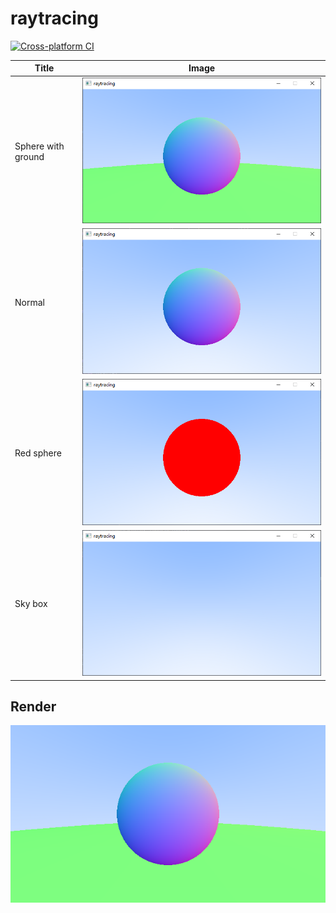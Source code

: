# raytracing
[![Cross-platform CI](https://github.com/ohto-ai/raytracing/actions/workflows/ci.yaml/badge.svg)](https://github.com/ohto-ai/raytracing/actions/workflows/ci.yaml)

|Title|Image|
|-----|-----|
|Sphere with ground|![](doc/img/sphere_with_ground.png)|
|Normal|![](doc/img/normal.png)|
|Red sphere|![](doc/img/red_sphere.png)|
|Sky box|![](doc/img/sky_box.png)|

## Render
![PPM](doc/img/render.png)
